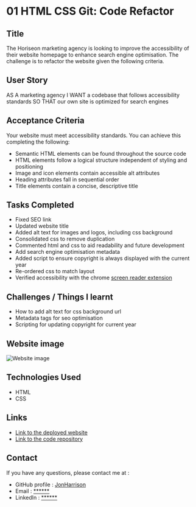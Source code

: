 # 01 HTML CSS Git: Code Refactor

## Title

The Horiseon marketing agency is looking to improve the accessibility of their website homepage to enhance search engine optimisation. The challenge is to refactor the website given the following criteria.

## User Story

AS A marketing agency
I WANT a codebase that follows accessibility standards
SO THAT our own site is optimized for search engines

## Acceptance Criteria

Your website must meet accessibility standards. You can achieve this completing the following:

* Semantic HTML elements can be found throughout the source code
* HTML elements follow a logical structure independent of styling and positioning
* Image and icon elements contain accessible alt attributes
* Heading attributes fall in sequential order
* Title elements contain a concise, descriptive title

## Tasks Completed

* Fixed SEO link
* Updated website title
* Added alt text for images and logos, including css background
* Consolidated css to remove duplication
* Commented html and css to aid readability and future development
* Add search engine optimisation metadata
* Added script to ensure copyright is always displayed with the current year
* Re-ordered css to match layout
* Verified accessibility with the chrome [screen reader extension](https://chrome.google.com/webstore/detail/screen-reader)

## Challenges / Things I learnt

* How to add alt text for css background url
* Metadata tags for seo optimisation
* Scripting for updating copyright for current year

## Website image

![Website image](https://user-images.githubusercontent.com/1043077/197360168-7bc14f2f-dca4-4775-95b1-5f21f0708627.png)

## Technologies Used

- HTML
- CSS

## Links

* [Link to the deployed website](https://jonharrison.github.io/horiseon-website-refactor/)
* [Link to the code repository](https://github.com/JonHarrison/horiseon-website-refactor)

## Contact

If you have any questions, please contact me at :

* GitHub profile : [JonHarrison](https://github.com/JonHarrison)
* Email : [******]()
* LinkedIn : [******]()
